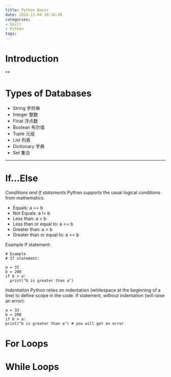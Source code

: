 ```yaml
---
title: Python Basic
date: 2024-12-04 10:16:49
categories:
- Skill
- Python
tags:
---
```


# Introduction
**

# Types of Databases
* String	字符串
* Integer	整数
* Float		浮点数
* Boolean	布尔值
* Tuple		元组
* List		列表
* Dictionary	字典
* Set		集合

---

# If...Else
*Conditions and If statements*
Python supports the usual logical conditions from mathematics:
* Equals: a == b
* Not Equals: a != b
* Less than: a < b
* Less than or equal to: a <= b
* Greater than: a > b
* Greater than or equal to: a >= b

Example
If statement:
```shell
# Example
# If statement:

a = 33
b = 200
if b > a:
  print("b is greater than a")
```

      
*Indentation*
Python relies on indentation (whitespace at the beginning of a line) to define scope in the code. 
If statement, without indentation (will raise an error):

```shell
a = 33
b = 200
if b > a:
print("b is greater than a") # you will get an error
```


# For Loops

# While Loops
